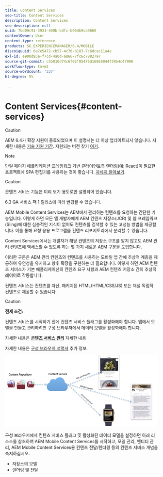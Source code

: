```yaml
---
title: Content Services
seo-title: Content Services
description: Content Services
seo-description: null
uuid: 7bd09c91-3931-400b-bdfc-b064b9ca9668
contentOwner: User
content-type: reference
products: SG_EXPERIENCEMANAGER/6.4/MOBILE
discoiquuid: 6a7e5472-cb57-4c78-b183-7c6dcac11a4e
exl-id: e900d93e-f7cd-4a0d-a866-7fc6c7882797
source-git-commit: c5b816d74c6f02f85476d16868844f39b4c47996
workflow-type: tm+mt
source-wordcount: '337'
ht-degree: 5%

---
```


# Content Services{#content-services}

>[!CAUTION]
>
>AEM 6.4가 확장 지원이 종료되었으며 이 설명서는 더 이상 업데이트되지 않습니다. 자세한 내용은 [기술 지원 기간](https://helpx.adobe.com/kr/support/programs/eol-matrix.html). 지원되는 버전 찾기 [여기](https://experienceleague.adobe.com/docs/).

>[!NOTE]
>
>단일 페이지 애플리케이션 프레임워크 기반 클라이언트측 렌더링(예: React)이 필요한 프로젝트에 SPA 편집기를 사용하는 것이 좋습니다. [자세히 알아보기](/help/sites-developing/spa-overview.md).

>[!CAUTION]
>
>콘텐츠 서비스 기능은 미리 보기 용도로만 설명되어 있습니다.
>
>6.3 GA 서비스 팩 1 릴리스에 따라 변경될 수 있습니다.

AEM Mobile Content Services는 AEM에서 관리하는 컨텐츠를 요청하는 간단한 기능입니다. 이렇게 하면 모든 앱 개발자에게 AEM 컨텐츠 저장소(JCR) 및 웹 프레임워크(Sling)에 대한 심층적인 지식이 없어도 컨텐츠를 검색할 수 있는 고성능 방법을 제공합니다. 이를 통해 요청 응용 프로그램을 컨텐츠 리포지토리에서 분리할 수 있습니다.

Content Services에서는 개발자가 해당 컨텐츠의 저장소 구조를 알지 않고도 AEM 관리 컨텐츠에 액세스할 수 있도록 하는 몇 가지 새로운 AEM 구문을 도입합니다.

이러한 구문은 AEM 관리 컨텐츠와 컨텐츠를 사용하는 모바일 앱 간에 추상적 계층을 제공하여 유연성을 유지하고 향후 확장을 구현하는 데 필요합니다. 이렇게 하면 AEM 컨텐츠 서비스가 기본 애플리케이션의 컨텐츠 요구 사항과 AEM 컨텐츠 저장소 간의 추상적 레이어로 작동합니다.

컨텐츠 서비스는 컨텐츠를 자산, 패키지된 HTML(HTML/CSS/JS) 또는 채널 독립적 컨텐츠로 제공할 수 있습니다.

>[!CAUTION]
>
>**전제 조건:**
>
>컨텐츠 서비스를 시작하기 전에 컨텐츠 서비스 플래그를 활성화해야 합니다. 앱에서 모델을 만들고 관리하려면 구성 브라우저에서 데이터 모델을 활성화해야 합니다.
>
>자세한 내용은 **[콘텐츠 서비스 관리](/help/mobile/developing-content-services.md)** 자세한 내용
>
>자세한 내용은 [구성 브라우저 설명서](/help/sites-administering/configurations.md) 추가 정보.

![chlimage_1-143](assets/chlimage_1-143.png)

구성 브라우저에서 컨텐츠 서비스 플래그 및 활성화된 데이터 모델을 설정하면 아래 리소스를 참조하여 AEM Mobile Content Services를 시작하고, 모델 관리, 엔티티 관리, AEM Mobile Content Services용 컨텐츠 전달/렌더링 등의 컨텐츠 서비스 개념을 숙지하십시오.

* 저장소의 모델
* 렌더링 및 전달
